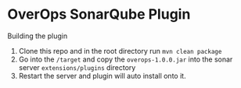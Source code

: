 # OverOps SonarQube Plugin

Building the plugin

1. Clone this repo and in the root directory run ```mvn clean package```
2. Go into the `/target` and copy the ```overops-1.0.0.jar``` into the sonar server ```extensions/plugins``` directory
3. Restart the server and plugin will auto install onto it.
